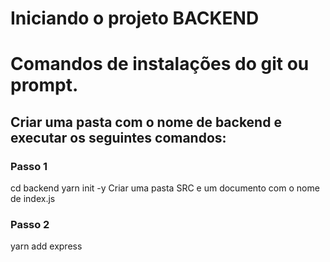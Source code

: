 # Iniciando o projeto BACKEND

# Comandos de instalações do git ou prompt.

## Criar uma pasta com o nome de backend e executar os seguintes comandos:

### Passo 1

cd backend
yarn init -y
Criar uma pasta SRC e um documento com o nome de index.js

### Passo 2

yarn add express
